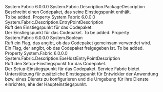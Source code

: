 <Type Name="CodePackageDescription" FullName="System.Fabric.Description.CodePackageDescription">
  <TypeSignature Language="C#" Value="public sealed class CodePackageDescription : System.Fabric.Description.PackageDescription" />
  <TypeSignature Language="ILAsm" Value=".class public auto ansi sealed beforefieldinit CodePackageDescription extends System.Fabric.Description.PackageDescription" />
  <TypeSignature Language="DocId" Value="T:System.Fabric.Description.CodePackageDescription" />
  <TypeSignature Language="VB.NET" Value="Public NotInheritable Class CodePackageDescription&#xA;Inherits PackageDescription" />
  <TypeSignature Language="F#" Value="type CodePackageDescription = class&#xA;    inherit PackageDescription" />
  <AssemblyInfo>
    <AssemblyName>System.Fabric</AssemblyName>
    <AssemblyVersion>6.0.0.0</AssemblyVersion>
  </AssemblyInfo>
  <Base>
    <BaseTypeName>System.Fabric.Description.PackageDescription</BaseTypeName>
  </Base>
  <Interfaces />
  <Docs>
    <summary>
      <para>Beschreibt einen Codepaket, das seine Einstiegspunkt enthält.</para>
    </summary>
    <remarks>To be added.</remarks>
  </Docs>
  <Members>
    <Member MemberName="EntryPoint">
      <MemberSignature Language="C#" Value="public System.Fabric.Description.EntryPointDescription EntryPoint { get; }" />
      <MemberSignature Language="ILAsm" Value=".property instance class System.Fabric.Description.EntryPointDescription EntryPoint" />
      <MemberSignature Language="DocId" Value="P:System.Fabric.Description.CodePackageDescription.EntryPoint" />
      <MemberSignature Language="VB.NET" Value="Public ReadOnly Property EntryPoint As EntryPointDescription" />
      <MemberSignature Language="F#" Value="member this.EntryPoint : System.Fabric.Description.EntryPointDescription" Usage="System.Fabric.Description.CodePackageDescription.EntryPoint" />
      <MemberType>Property</MemberType>
      <AssemblyInfo>
        <AssemblyName>System.Fabric</AssemblyName>
        <AssemblyVersion>6.0.0.0</AssemblyVersion>
      </AssemblyInfo>
      <ReturnValue>
        <ReturnType>System.Fabric.Description.EntryPointDescription</ReturnType>
      </ReturnValue>
      <Docs>
        <summary>
          <para>Ruft den Einstiegspunkt für das Codepaket.</para>
        </summary>
        <value>
          <para>Der Einstiegspunkt für das Codepaket.</para>
        </value>
        <remarks>To be added.</remarks>
      </Docs>
    </Member>
    <Member MemberName="IsShared">
      <MemberSignature Language="C#" Value="public bool IsShared { get; }" />
      <MemberSignature Language="ILAsm" Value=".property instance bool IsShared" />
      <MemberSignature Language="DocId" Value="P:System.Fabric.Description.CodePackageDescription.IsShared" />
      <MemberSignature Language="VB.NET" Value="Public ReadOnly Property IsShared As Boolean" />
      <MemberSignature Language="F#" Value="member this.IsShared : bool" Usage="System.Fabric.Description.CodePackageDescription.IsShared" />
      <MemberType>Property</MemberType>
      <AssemblyInfo>
        <AssemblyName>System.Fabric</AssemblyName>
        <AssemblyVersion>6.0.0.0</AssemblyVersion>
      </AssemblyInfo>
      <ReturnValue>
        <ReturnType>System.Boolean</ReturnType>
      </ReturnValue>
      <Docs>
        <summary>
            Ruft ein Flag, das angibt, ob das Codepaket gemeinsam verwendet wird.
            </summary>
        <value>Ein Flag, der angibt, ob das Codepaket freigegeben ist.</value>
        <remarks>To be added.</remarks>
      </Docs>
    </Member>
    <Member MemberName="SetupEntryPoint">
      <MemberSignature Language="C#" Value="public System.Fabric.Description.ExeHostEntryPointDescription SetupEntryPoint { get; }" />
      <MemberSignature Language="ILAsm" Value=".property instance class System.Fabric.Description.ExeHostEntryPointDescription SetupEntryPoint" />
      <MemberSignature Language="DocId" Value="P:System.Fabric.Description.CodePackageDescription.SetupEntryPoint" />
      <MemberSignature Language="VB.NET" Value="Public ReadOnly Property SetupEntryPoint As ExeHostEntryPointDescription" />
      <MemberSignature Language="F#" Value="member this.SetupEntryPoint : System.Fabric.Description.ExeHostEntryPointDescription" Usage="System.Fabric.Description.CodePackageDescription.SetupEntryPoint" />
      <MemberType>Property</MemberType>
      <AssemblyInfo>
        <AssemblyName>System.Fabric</AssemblyName>
        <AssemblyVersion>6.0.0.0</AssemblyVersion>
      </AssemblyInfo>
      <ReturnValue>
        <ReturnType>System.Fabric.Description.ExeHostEntryPointDescription</ReturnType>
      </ReturnValue>
      <Docs>
        <summary>
          <para>Ruft den Setup-Einstiegspunkt für das Codepaket.</para>
        </summary>
        <value>
          <para>Der Setup-Einstiegspunkt für das Codepaket.</para>
        </value>
        <remarks>
          <para>Service Fabric bietet Unterstützung für zusätzliche Einstiegspunkt für Entwickler der Anwendung bzw. eines Diensts zu konfigurieren und die Umgebung für ihre Dienste einrichten, ehe der Haupteinstiegspunkt.  </para>
        </remarks>
      </Docs>
    </Member>
  </Members>
</Type>